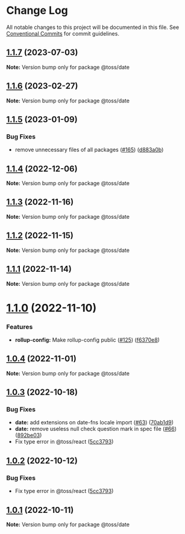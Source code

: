# Change Log

All notable changes to this project will be documented in this file.
See [Conventional Commits](https://conventionalcommits.org) for commit guidelines.

## [1.1.7](https://github.com/toss/slash/compare/@toss/date@1.1.6...@toss/date@1.1.7) (2023-07-03)

**Note:** Version bump only for package @toss/date





## [1.1.6](https://github.com/toss/slash/compare/@toss/date@1.1.5...@toss/date@1.1.6) (2023-02-27)

**Note:** Version bump only for package @toss/date





## [1.1.5](https://github.com/toss/slash/compare/@toss/date@1.1.4...@toss/date@1.1.5) (2023-01-09)


### Bug Fixes

* remove unnecessary files of all packages ([#165](https://github.com/toss/slash/issues/165)) ([d883a0b](https://github.com/toss/slash/commit/d883a0b2aebdbc2ca39c67902cec754c63921dfe))





## [1.1.4](https://github.com/toss/slash/compare/@toss/date@1.1.3...@toss/date@1.1.4) (2022-12-06)

**Note:** Version bump only for package @toss/date





## [1.1.3](https://github.com/toss/slash/compare/@toss/date@1.1.2...@toss/date@1.1.3) (2022-11-16)

**Note:** Version bump only for package @toss/date





## [1.1.2](https://github.com/toss/slash/compare/@toss/date@1.1.1...@toss/date@1.1.2) (2022-11-15)

**Note:** Version bump only for package @toss/date





## [1.1.1](https://github.com/toss/slash/compare/@toss/date@1.1.0...@toss/date@1.1.1) (2022-11-14)

**Note:** Version bump only for package @toss/date





# [1.1.0](https://github.com/toss/slash/compare/@toss/date@1.0.4...@toss/date@1.1.0) (2022-11-10)


### Features

* **rollup-config:** Make rollup-config public ([#125](https://github.com/toss/slash/issues/125)) ([f6370e8](https://github.com/toss/slash/commit/f6370e8c4b0fa926e923b518c26b7071ee0e53da))





## [1.0.4](https://github.com/toss/slash/compare/@toss/date@1.0.3...@toss/date@1.0.4) (2022-11-01)

**Note:** Version bump only for package @toss/date





## [1.0.3](https://github.com/toss/slash/compare/@toss/date@1.0.1...@toss/date@1.0.3) (2022-10-18)


### Bug Fixes

* **date:** add extensions on date-fns locale import ([#63](https://github.com/toss/slash/issues/63)) ([70ab1d9](https://github.com/toss/slash/commit/70ab1d942fe2a64659502d062cee931bc4495e40))
* **date:** remove useless null check question mark in spec file ([#66](https://github.com/toss/slash/issues/66)) ([892be03](https://github.com/toss/slash/commit/892be0311e02a928b0d0ef3a0f827b679ecb4ae2))
* Fix type error in @toss/react ([5cc3793](https://github.com/toss/slash/commit/5cc37936e8739204f32f9f50ee61570b758343f8))





## [1.0.2](https://github.com/toss/slash/compare/@toss/date@1.0.1...@toss/date@1.0.2) (2022-10-12)


### Bug Fixes

* Fix type error in @toss/react ([5cc3793](https://github.com/toss/slash/commit/5cc37936e8739204f32f9f50ee61570b758343f8))





## [1.0.1](https://github.com/toss/slash/compare/@toss/date@1.0.0...@toss/date@1.0.1) (2022-10-11)

**Note:** Version bump only for package @toss/date
